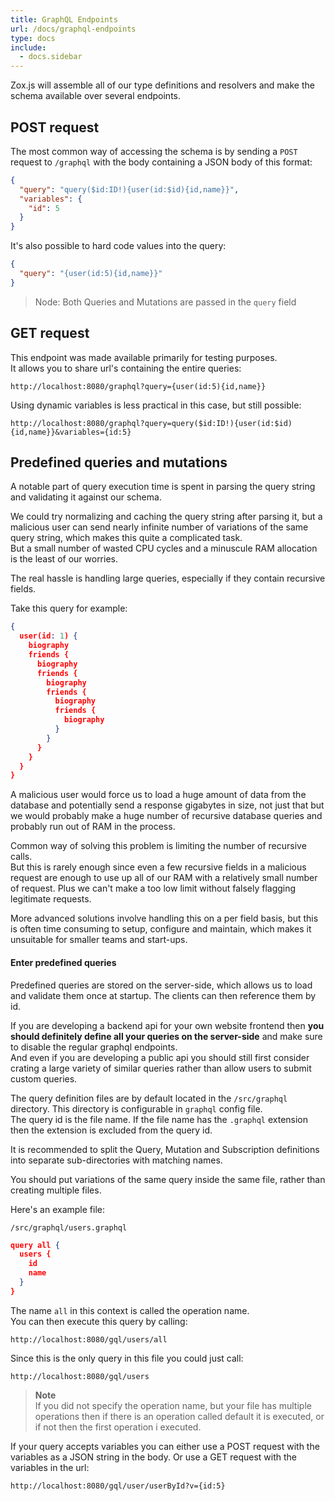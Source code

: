 ```yaml
---
title: GraphQL Endpoints
url: /docs/graphql-endpoints
type: docs
include:
  - docs.sidebar
---
```


Zox.js will assemble all of our type definitions and resolvers
and make the schema available over several endpoints.

## POST request

The most common way of accessing the schema
is by sending a `POST` request to `/graphql`
with the body containing a JSON body of this format:

```json
{
  "query": "query($id:ID!){user(id:$id){id,name}}",
  "variables": {
    "id": 5
  }
}
```

It's also possible to hard code values into the query:

```json
{
  "query": "{user(id:5){id,name}}"
}
```

> Node: Both Queries and Mutations are passed in the `query` field

## GET request

This endpoint was made available primarily for testing purposes.  
It allows you to share url's containing the entire queries:

```http
http://localhost:8080/graphql?query={user(id:5){id,name}}
```

Using dynamic variables is less practical in this case, but still possible:

```http
http://localhost:8080/graphql?query=query($id:ID!){user(id:$id){id,name}}&variables={id:5}
```

## Predefined queries and mutations

A notable part of query execution time is spent in
parsing the query string and validating it against our schema.

We could try normalizing and caching the query string after parsing it,
but a malicious user can send nearly infinite number of
variations of the same query string,
which makes this quite a complicated task.  
But a small number of wasted CPU cycles and a minuscule RAM allocation
is the least of our worries.

The real hassle is handling large queries, especially if they contain recursive fields.

Take this query for example:

```json
{
  user(id: 1) {
    biography
    friends {
      biography
      friends {
        biography
        friends {
          biography
          friends {
            biography
          }
        }
      }
    }
  }
}
```

A malicious user would force us to load a huge amount of data from the database
and potentially send a response gigabytes in size,
not just that but we would probably make a huge number of
recursive database queries and probably run out of RAM in the process.

Common way of solving this problem is limiting the number of recursive calls.  
But this is rarely enough since even a few recursive fields
in a malicious request are enough to use up all of our RAM
with a relatively small number of request.
Plus we can't make a too low limit without falsely flagging legitimate requests.

More advanced solutions involve handling this on a per field basis,
but this is often time consuming to setup, configure and maintain,
which makes it unsuitable for smaller teams and start-ups.

#### Enter predefined queries

Predefined queries are stored on the server-side,
which allows us to load and validate them once at startup.
The clients can then reference them by id.

If you are developing a backend api for your own website frontend
then **you should definitely define all your queries on the server-side**
and make sure to disable the regular graphql endpoints.  
And even if you are developing a public api
you should still first consider crating a large variety of similar queries
rather than allow users to submit custom queries.

The query definition files are by default located in the `/src/graphql` directory.
This directory is configurable in `graphql` config file.  
The query id is the file name.
If the file name has the `.graphql` extension
then the extension is excluded from the query id.

It is recommended to split the Query, Mutation and Subscription definitions
into separate sub-directories with matching names.

You should put variations of the same query inside the same file,
rather than creating multiple files.

Here's an example file:

`/src/graphql/users.graphql`

```json
query all {
  users {
    id
    name
  }
}
```

The name `all` in this context is called the operation name.  
You can then execute this query by calling:

```http
http://localhost:8080/gql/users/all
```

Since this is the only query in this file you could just call:

```http
http://localhost:8080/gql/users
```

> **Note**  
If you did not specify the operation name, but your file has multiple operations
then if there is an operation called default it is executed,
or if not then the first operation i executed.

If your query accepts variables you can either use a POST request
with the variables as a JSON string in the body.
Or use a GET request with the variables in the url:

```http
http://localhost:8080/gql/user/userById?v={id:5}
```
